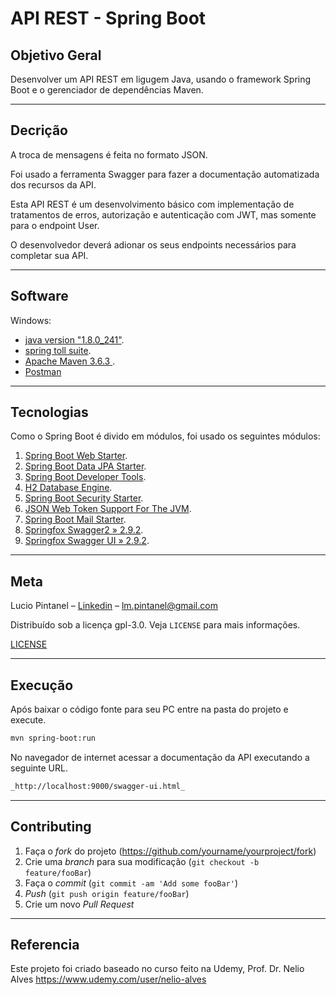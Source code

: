 # API REST - Spring Boot

## Objetivo Geral
Desenvolver um API REST em ligugem Java, usando o framework Spring Boot e o gerenciador de dependências Maven.

---

## Decrição
A troca de mensagens é feita no formato JSON.

Foi usado a ferramenta Swagger para fazer a documentação automatizada dos recursos da API.

Esta API REST é um desenvolvimento básico com implementação de tratamentos de erros, autorização e autenticação com JWT, mas somente para o endpoint User.

O desenvolvedor deverá adionar os seus endpoints necessários para completar sua API.

---

## Software
Windows:

* [java version "1.8.0_241"](https://www.oracle.com/java/technologies/javase-jdk8-downloads.html).
* [spring toll suite](https://spring.io/tools).
* [Apache Maven 3.6.3 ](https://maven.apache.org/guides/getting-started/windows-prerequisites.html).
* [Postman](https://www.postman.com/downloads/)

---

## Tecnologias
Como o Spring Boot é divido em módulos, foi usado os seguintes módulos:

1. [Spring Boot Web Starter](https://mvnrepository.com/artifact/org.springframework.boot/spring-boot-starter-web).
2. [Spring Boot Data JPA Starter](https://mvnrepository.com/artifact/org.springframework.boot/spring-boot-starter-data-jpa).
3. [Spring Boot Developer Tools](https://mvnrepository.com/artifact/org.springframework.boot/spring-boot-devtools).
4. [H2 Database Engine](https://mvnrepository.com/artifact/com.h2database/h2).
5. [Spring Boot Security Starter](https://mvnrepository.com/artifact/org.springframework.boot/spring-boot-starter-security).
6. [JSON Web Token Support For The JVM](https://mvnrepository.com/artifact/io.jsonwebtoken/jjwt).
7. [Spring Boot Mail Starter](https://mvnrepository.com/artifact/org.springframework.boot/spring-boot-starter-mail).
8. [Springfox Swagger2 » 2.9.2](https://mvnrepository.com/artifact/io.springfox/springfox-swagger2).
9. [Springfox Swagger UI » 2.9.2](https://mvnrepository.com/artifact/io.springfox/springfox-swagger-ui).

---

## Meta

Lucio Pintanel – [Linkedin](https://www.linkedin.com/in/lucio-pintanel-89a68057/) – lm.pintanel@gmail.com

Distribuído sob a licença gpl-3.0. Veja `LICENSE` para mais informações.

[LICENSE](/licenses/gpl-3.0.txt)

---

## Execução
Após baixar o código fonte para seu PC entre na pasta do projeto e execute.

```sh
mvn spring-boot:run
```

No navegador de internet acessar a documentação da API executando a seguinte URL.

```sh
_http://localhost:9000/swagger-ui.html_
```

---

## Contributing

1. Faça o _fork_ do projeto (<https://github.com/yourname/yourproject/fork>)
2. Crie uma _branch_ para sua modificação (`git checkout -b feature/fooBar`)
3. Faça o _commit_ (`git commit -am 'Add some fooBar'`)
4. _Push_ (`git push origin feature/fooBar`)
5. Crie um novo _Pull Request_

---

## Referencia
Este projeto foi criado baseado no curso feito na Udemy, Prof. Dr. Nelio Alves
https://www.udemy.com/user/nelio-alves
